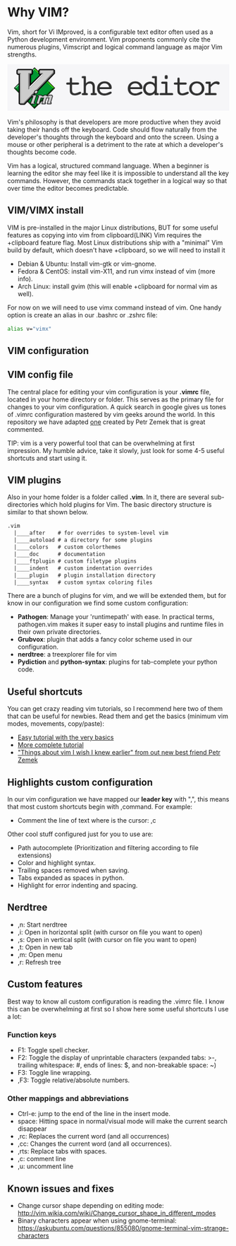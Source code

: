 # Why VIM?

Vim, short for Vi IMproved, is a configurable text editor often used as a Python development environment. Vim proponents commonly cite the numerous plugins, Vimscript and logical command language as major Vim strengths.

![vim](https://github.com/BU-ISCIII/coding_documentation/blob/master/images/vim-the-editor.jpg)

Vim's philosophy is that developers are more productive when they avoid taking their hands off the keyboard. Code should flow naturally from the developer's thoughts through the keyboard and onto the screen. Using a mouse or other peripheral is a detriment to the rate at which a developer's thoughts become code.

Vim has a logical, structured command language. When a beginner is learning the editor she may feel like it is impossible to understand all the key commands. However, the commands stack together in a logical way so that over time the editor becomes predictable.

## VIM/VIMX install

VIM is pre-installed in the major Linux distributions, BUT for some useful features as copying into vim from clipboard(LINK) Vim requires the +clipboard feature flag. Most Linux distributions ship with a "minimal" Vim build by default, which doesn't have +clipboard, so we will need to install it

* Debian & Ubuntu: Install vim-gtk or vim-gnome.
* Fedora & CentOS: install vim-X11, and run vimx instead of vim (more info).
* Arch Linux: install gvim (this will enable +clipboard for normal vim as well).

For now on we will need to use vimx command instead of vim. One handy option is create an alias in our .bashrc or .zshrc file:

```Bash
alias v="vimx"
```

## VIM configuration

## VIM config file

The central place for editing your vim configuration is your **.vimrc** file, located in your home directory or folder. This serves as the primary file for changes to your vim configuration.
A quick search in google gives us tones of .vimrc configuration mastered by vim geeks around the world.
In this repository we have adapted [one](https://github.com/s3rvac/dotfiles/tree/master/vim) created by Petr Zemek that is great commented.

TIP: vim is a very powerful tool that can be overwhelming at first impression. My humble advice, take it slowly, just look for some 4-5 useful shortcuts and start using it.

## VIM plugins

Also in your home folder is a folder called **.vim**. In it, there are several sub-directories which hold plugins for Vim. The basic directory structure is similar to that shown below.

```shell
.vim
  |____after    # for overrides to system-level vim
  |____autoload # a directory for some plugins
  |____colors   # custom colorthemes
  |____doc      # documentation
  |____ftplugin # custom filetype plugins
  |____indent   # custom indentation overrides
  |____plugin   # plugin installation directory
  |____syntax   # custom syntax coloring files
```

There are a bunch of plugins for vim, and we will be extended them, but for know in our configuration we find some custom configuration:

* **Pathogen**: Manage your 'runtimepath' with ease. In practical terms, pathogen.vim makes it super easy to install plugins and runtime files in their own private directories.
* **Grubvox**: plugin that adds a fancy color scheme used in our configuration.
* **nerdtree**: a treexplorer file for vim
* **Pydiction** and **python-syntax**: plugins for tab-complete your python code.

## Useful shortcuts

You can get crazy reading vim tutorials, so I recommend here two of them that can be useful for newbies. Read them and get the basics (minimum vim modes, movements, copy/paste):

* [Easy tutorial with the very basics](https://www.howtoforge.com/vim-basics)
* [More complete tutorial](https://www.howtoforge.com/vim-basics)
* ["Things about vim I wish I knew earlier" from out new best friend Petr Zemek](https://blog.petrzemek.net/2016/04/06/things-about-vim-i-wish-i-knew-earlier/)
  
## Highlights custom configuration

In our vim configuration we have mapped our **leader key** with ",", this means that most custom shortcuts begin with ,command. For example:

* Comment the line of text where is the cursor: ,c

Other cool stuff configured just for you to use are:

* Path autocomplete (Prioritization and filtering according to file extensions)
* Color and highlight syntax.
* Trailing spaces removed when saving.
* Tabs expanded as spaces in python.
* Highlight for error indenting and spacing.

## Nerdtree

* ,n: Start nerdtree
* ,i: Open in horizontal split (with cursor on file you want to open)
* ,s: Open in vertical split (with cursor on file you want to open)
* ,t: Open in new tab
* ,m: Open menu
* ,r: Refresh tree

## Custom features

Best way to know all custom configuration is reading the .vimrc file. I know this can be overwhelming at first so I show here some useful shortcuts I use a lot:

### Function keys

* F1: Toggle spell checker.
* F2: Toggle the display of unprintable characters (expanded tabs: >-, trailing whitespace: #, ends of lines: $, and non-breakable space: ~)
* F3: Toggle line wrapping.
* ,F3: Toggle relative/absolute numbers.

### Other mappings and abbreviations

* Ctrl-e: jump to the end of the line in the insert mode.
* space: Hitting space in normal/visual mode will make the current search disappear
* ,rc: Replaces the current word (and all occurrences)
* ,cc: Changes the current word (and all occurrences).
* ,rts: Replace tabs with spaces.
* ,c: comment line
* ,u: uncomment line

## Known issues and fixes

* Change cursor shape depending on editing mode: <http://vim.wikia.com/wiki/Change_cursor_shape_in_different_modes>
* Binary characters appear when using gnome-terminal: <https://askubuntu.com/questions/855080/gnome-terminal-vim-strange-characters>
